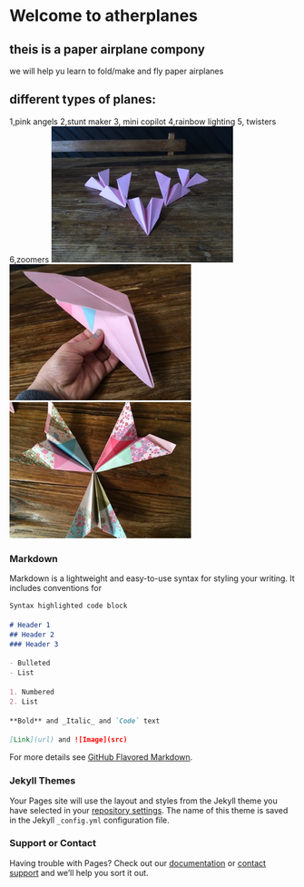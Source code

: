 # Welcome to atherplanes
## theis is a paper airplane compony
we will help yu learn to fold/make and fly paper airplanes
## different types of planes:
1,pink angels 2,stunt maker 3, mini copilot 4,rainbow lighting 5, twisters 6,zoomers
![](./IMG_2440.JPG) ![](./IMG_2454.JPG) ![](./IMG_2447.JPG)


### Markdown

Markdown is a lightweight and easy-to-use syntax for styling your writing. It includes conventions for

```markdown
Syntax highlighted code block

# Header 1
## Header 2
### Header 3

- Bulleted
- List

1. Numbered
2. List

**Bold** and _Italic_ and `Code` text

[Link](url) and ![Image](src)
```

For more details see [GitHub Flavored Markdown](https://guides.github.com/features/mastering-markdown/).

### Jekyll Themes

Your Pages site will use the layout and styles from the Jekyll theme you have selected in your [repository settings](https://github.com/atherplanes/atherplanes-website/settings). The name of this theme is saved in the Jekyll `_config.yml` configuration file.

### Support or Contact

Having trouble with Pages? Check out our [documentation](https://help.github.com/categories/github-pages-basics/) or [contact support](https://github.com/contact) and we’ll help you sort it out.

